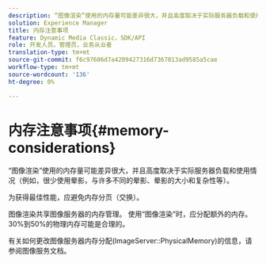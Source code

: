 ```yaml
---
description: “图像渲染”使用的内存量可能差异很大，并且高度取决于实际服务器负载和使用情况（例如，很少使用晕影，与许多不同的晕影、晕影的大小和复杂性等）。
solution: Experience Manager
title: 内存注意事项
feature: Dynamic Media Classic，SDK/API
role: 开发人员，管理员，业务从业者
translation-type: tm+mt
source-git-commit: f6c97606d7a4209427316d7367013ad9585a5cae
workflow-type: tm+mt
source-wordcount: '136'
ht-degree: 0%

---
```



# 内存注意事项{#memory-considerations}

“图像渲染”使用的内存量可能差异很大，并且高度取决于实际服务器负载和使用情况（例如，很少使用晕影，与许多不同的晕影、晕影的大小和复杂性等）。

为获得最佳性能，应避免内存分页（交换）。

图像渲染共享图像服务器的内存管理。 使用“图像渲染”时，应分配额外的内存。 30%到50%的物理内存可能是合理的。

有关如何更改图像服务器内存分配(ImageServer::PhysicalMemory)的信息，请参阅图像服务文档。
